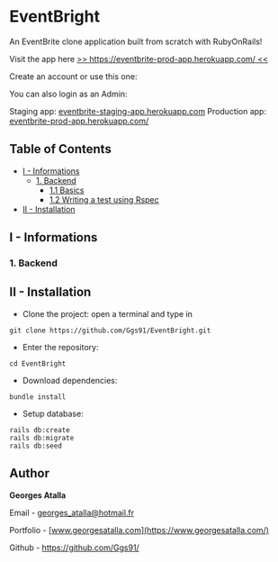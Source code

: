 # EventBright

An EventBrite clone application built from scratch with RubyOnRails!

Visit the app here [>> https://eventbrite-prod-app.herokuapp.com/ <<](https://eventbrite-prod-app.herokuapp.com/)

Create an account or use this one: 

You can also login as an Admin: 

Staging app: [eventbrite-staging-app.herokuapp.com](https://eventbrite-staging-app.herokuapp.com)
Production app: [eventbrite-prod-app.herokuapp.com/](https://eventbrite-prod-app.herokuapp.com/)

## Table of Contents  
- [I - Informations](#i---informations)
  * [1. Backend](#1-backend)
    + [1.1 Basics](#11-basics)
    + [1.2 Writing a test using Rspec](#12-writing-a-test-using-rspec)
- [II - Installation](#ii---installation)

## I - Informations

###  1. Backend

## II - Installation

+ Clone the project: open a terminal and type in
```
git clone https://github.com/Ggs91/EventBright.git
```
+ Enter the repository:
```
cd EventBright
```
+ Download dependencies:

```
bundle install
```

+ Setup database:
```
rails db:create
rails db:migrate
rails db:seed
```

## Author
**Georges Atalla**

Email - georges_atalla@hotmail.fr

Portfolio - [www.georgesatalla.com](https://www.georgesatalla.com/)

Github - https://github.com/Ggs91/
